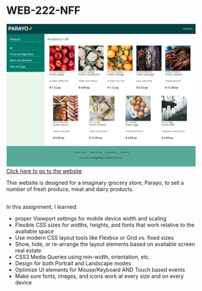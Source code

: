 # WEB-222-NFF

![Webpage Preview](/overview.JPG)
[Click here to go to the website](https://seungwooji.netlify.app)

Thie website is designed for a imaginary grocery store, Parayo, to sell a number of fresh produce, meat and dairy products.

##

In this assignment, I learned:

* proper Viewport settings for mobile device width and scaling
* Flexible CSS sizes for widths, heights, and fonts that work relative to the available space
* Use modern CSS layout tools like Flexbox or Grid vs. fixed sizes
* Show, hide, or re-arrange the layout elements based on available screen real estate
* CSS3 Media Queries using min-width, orientation, etc.
* Design for both Portrait and Landscape modes
* Optimize UI elements for Mouse/Keyboard AND Touch based events
* Make sure fonts, images, and icons work at every size and on every device
